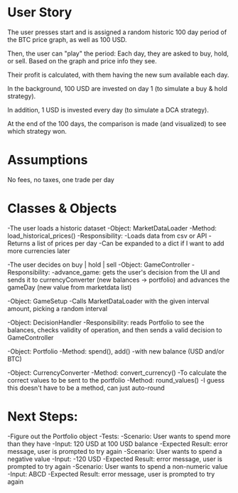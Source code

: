 # User Story

The user presses start and is assigned a random historic 100 day period of the BTC price graph, as well as 100 USD.

Then, the user can "play" the period: Each day, they are asked to buy, hold, or sell. Based on the graph and price info they see.

Their profit is calculated, with them having the new sum available each day.

In the background, 100 USD are invested on day 1 (to simulate a buy & hold strategy).

In addition, 1 USD is invested every day (to simulate a DCA strategy).

At the end of the 100 days, the comparison is made (and visualized) to see which strategy won.

# Assumptions

No fees, no taxes, one trade per day

# Classes & Objects

-The user loads a historic dataset
-Object: MarketDataLoader
-Method: load_historical_prices()
-Responsibility:
-Loads data from csv or API
-Returns a list of prices per day
-Can be expanded to a dict if I want to add more currencies later

-The user decides on buy | hold | sell
-Object: GameController
-Responsibility:
-advance_game: gets the user's decision from the UI and sends it to currencyConverter (new balances -> portfolio) and advances the gameDay (new value from marketdata list)

-Object: GameSetup
-Calls MarketDataLoader with the given interval amount, picking a random interval

-Object: DecisionHandler
-Responsibility: reads Portfolio to see the balances, checks validity of operation, and then sends a valid decision to GameController

-Object: Portfolio
-Method: spend(), add()
-with new balance (USD and/or BTC)

-Object: CurrencyConverter
-Method: convert_currency()
-To calculate the correct values to be sent to the portfolio
-Method: round_values()
-I guess this doesn't have to be a method, can just auto-round

# Next Steps:

-Figure out the Portfolio object
-Tests:
-Scenario: User wants to spend more than they have
-Input: 120 USD at 100 USD balance
-Expected Result: error message, user is prompted to try again
-Scenario: User wants to spend a negative value
-Input: -120 USD
-Expected Result: error message, user is prompted to try again
-Scenario: User wants to spend a non-numeric value
-Input: ABCD
-Expected Result: error message, user is prompted to try again

